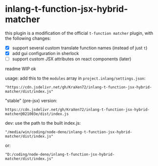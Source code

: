 # inlang-t-function-jsx-hybrid-matcher

this plugin is a modification of the official `t-function matcher` plugin, with the following changes:
- [x] support several custom translate function names (instead of just `t`)
- [x] add gui configuration in sherlock
- [ ] support custom JSX attributes on react components (later)

readme WIP ok

usage: add this to the `modules` array in `project.inlang/settings.json`:
```
"https://cdn.jsdelivr.net/gh/KraXen72/inlang-t-function-jsx-hybrid-matcher/dist/index.js"
```
"stable" (pre-jsx) version:
```
https://cdn.jsdelivr.net/gh/KraXen72/inlang-t-function-jsx-hybrid-matcher@021003e/dist/index.js
```


dev: use the path to the built index.js:
```
"/media/win/coding/node-deno/inlang-t-function-jsx-hybrid-matcher/dist/index.js"
```
or:
```
"D:/coding/node-deno/inlang-t-function-jsx-hybrid-matcher/dist/index.js"
```
